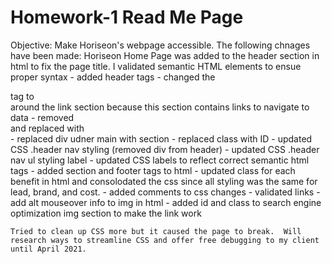 # Homework-1 Read Me Page
Objective:  Make Horiseon's webpage accessible.
The following chnages have been made:
Horiseon Home Page was added to the header section in html to fix the page title.
I validated semantic HTML elements to ensue proper syntax
    - added header tags
    - changed the <div> tag to <nav> around the link section because this section contains links to navigate to data
    - removed <div class="content"> and replaced with <main>
    - replaced div udner main with section
    - replaced class with ID
    - updated CSS .header nav styling (removed div from header)
    - updated CSS .header nav ul styling label
    - updated CSS labels to reflect correct semantic html tags
    - added section and footer tags to html 
    - updated class for each benefit in html and consolodated the css since all styling was the same for lead, brand, and cost.
    - added comments to css changes
    - validated links
    - add alt mouseover info to img in html
    - added id and class to search engine optimization img section to make the link work

    Tried to clean up CSS more but it caused the page to break.  Will research ways to streamline CSS and offer free debugging to my client until April 2021.
    



